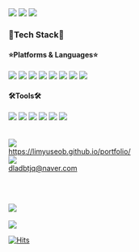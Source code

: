 <img src="https://capsule-render.vercel.app/api?type=waving&color=58ACFA&height=150&section=header" />
<img src="https://capsule-render.vercel.app/api?type=waving&color=FFFFFF&height=80&section=header&text=Yuseob%20GitHub" />
<img src="https://capsule-render.vercel.app/api?type=waving&color=58ACFA&height=150&section=footer" />

### 📖Tech Stack📖
#### ⭐Platforms & Languages⭐
<div align="left">
<img src="https://img.shields.io/badge/Java-08088A?style=flat&logo=JAVA&logoColor=white"/>
<img src="https://img.shields.io/badge/HTML5-E34F26?style=flat&logo=HTML5&logoColor=white"/>
<img src="https://img.shields.io/badge/CSS3-1572B6?style=flat&logo=CSS3&logoColor=white"/>
<img src="https://img.shields.io/badge/JavaScript-F7DF1E?style=flat&logo=javascript&logoColor=white"/>
<img src="https://img.shields.io/badge/jQuery-0769AD?style=flat&logo=jquery&logoColor=white"/>
<img src="https://img.shields.io/badge/SpringBoot-6DB33F?style=flat&logo=springboot&logoColor=white"/>
<img src="https://img.shields.io/badge/SpringSecurity-6DB33F?style=flat&logo=springsecurity&logoColor=white"/>
<img src="https://img.shields.io/badge/MariaDB-003545?style=flat&logo=mariadb&logoColor=white"/>
</div>

#### 🛠️Tools🛠️
<div align="left">
<img src="https://img.shields.io/badge/Eclipse%20IDE-2C2255?style=flat&logo=eclipseide&logoColor=white"/>
<img src="https://img.shields.io/badge/Visual%20Studio%20Code-007ACC?style=flat&logo=visualstudiocode&logoColor=white"/>
<img src="https://img.shields.io/badge/IntelliJ%20IDEA-000000?style=flat&logo=intellijidea&logoColor=white"/>
<img src="https://img.shields.io/badge/Apache%20Tomcat-F8DC75?style=flat&logo=apachetomcat&logoColor=white"/>
<img src="https://img.shields.io/badge/GitHub-181717?style=flat&logo=github&logoColor=white"/>
<img src="https://img.shields.io/badge/Postman-FF6C37?style=flat&logo=postman&logoColor=white"/>
</div>
<br><br>

<a href="https://limyuseob.github.io/portfolio/">
<img src="https://img.shields.io/badge/Portfolio-F5C300?style=flat&logo=spreaker&logoColor=white"/><br>
  https://limyuseob.github.io/portfolio/
</a>

<br>

<a href="dladbtjq@naver.com">
<img src="https://img.shields.io/badge/Email-30B980?style=flat&logo=minutemailer&logoColor=white"/><br>
 dladbtjq@naver.com
</a>

<br><br>

<img src="https://github-readme-stats.vercel.app/api/top-langs/?username=LimYuseob&layout=compact"><br><br>
<img src="https://github-readme-stats.vercel.app/api?username=LimYuseob&show_icons=true">

[![Hits](https://hits.seeyoufarm.com/api/count/incr/badge.svg?url=https%3A%2F%2Fgithub.com%2FLimYuseob&count_bg=%2379C83D&title_bg=%23555555&icon=&icon_color=%23E7E7E7&title=hits&edge_flat=false)](https://hits.seeyoufarm.com)
